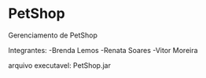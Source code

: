 # PetShop
Gerenciamento de PetShop

Integrantes:
-Brenda Lemos
-Renata Soares
-Vitor Moreira


arquivo executavel: PetShop.jar
